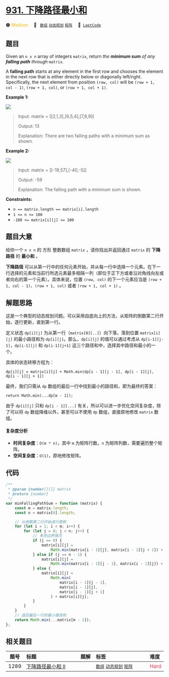 # [931. 下降路径最小和](https://leetcode.com/problems/minimum-falling-path-sum)

🟠 <font color=#ffb800>Medium</font>&emsp; 🔖&ensp; [`数组`](/tag/array.md) [`动态规划`](/tag/dynamic-programming.md) [`矩阵`](/tag/matrix.md)&emsp; 🔗&ensp;[`LeetCode`](https://leetcode.com/problems/minimum-falling-path-sum)

## 题目

Given an `n x n` array of integers `matrix`, return _the **minimum sum** of
any **falling path** through_ `matrix`.

A **falling path** starts at any element in the first row and chooses the
element in the next row that is either directly below or diagonally
left/right. Specifically, the next element from position `(row, col)` will be
`(row + 1, col - 1)`, `(row + 1, col)`, or `(row + 1, col + 1)`.

**Example 1:**

![](https://assets.leetcode.com/uploads/2021/11/03/failing1-grid.jpg)

> Input: matrix = [[2,1,3],[6,5,4],[7,8,9]]
>
> Output: 13
>
> Explanation: There are two falling paths with a minimum sum as shown.

**Example 2:**

![](https://assets.leetcode.com/uploads/2021/11/03/failing2-grid.jpg)

> Input: matrix = [[-19,57],[-40,-5]]
>
> Output: -59
>
> Explanation: The falling path with a minimum sum is shown.

**Constraints:**

- `n == matrix.length == matrix[i].length`
- `1 <= n <= 100`
- `-100 <= matrix[i][j] <= 100`

## 题目大意

给你一个 `n x n` 的 方形 整数数组 `matrix` ，请你找出并返回通过 `matrix` 的 **下降路径** 的 **最小和** 。

**下降路径** 可以从第一行中的任何元素开始，并从每一行中选择一个元素。在下一行选择的元素和当前行所选元素最多相隔一列（即位于正下方或者沿对角线向左或者向右的第一个元素）。具体来说，位置 `(row, col)` 的下一个元素应当是 `(row + 1, col - 1)`、`(row + 1, col)` 或者 `(row + 1, col + 1)` 。

## 解题思路

这是一个典型的动态规划问题。可以采用自底向上的方法，从矩阵的倒数第二行开始，逐行更新，直到第一行。

定义状态 `dp[i][j]` 为从第一行（`matrix[0][..]`）向下落，落到位置 `matrix[i][j]` 的最小路径和为 `dp[i][j]`。那么，`dp[i][j]` 的值可以通过考虑从 `dp[i-1][j-1]`，`dp[i-1][j]` 和 `dp[i-1][j+1]` 这三个路径和中，选择其中路径和最小的一个。

具体的状态转移方程为：

`dp[i][j] = matrix[i][j] + Math.min(dp[i - 1][j - 1], dp[i - 1][j], dp[i - 1][j + 1])`

最终，我们只需从 `dp` 数组的最后一行中找到最小的路径和，即为最终的答案：

`return Math.min(...dp[m - 1]);`

由于 `dp[i][j]` 只和 `dp[i - 1][...]` 有关，所以可以进一步优化空间复杂度，除了可以将 `dp` 数组降维以外，甚至可以不使用 `dp` 数组，直接原地修改 `matrix` 数组。

#### 复杂度分析

- **时间复杂度**：`O(m * n)`，其中 `m` 为矩阵行数，`n` 为矩阵列数，需要遍历整个矩阵。
- **空间复杂度**：`O(1)`，原地修改矩阵。

## 代码

```javascript
/**
 * @param {number[][]} matrix
 * @return {number}
 */
var minFallingPathSum = function (matrix) {
	const m = matrix.length;
	const n = matrix[0].length;

	// 从倒数第二行开始逐行更新
	for (let i = 1; i < m; i++) {
		for (let j = 0; j < n; j++) {
			// 考虑边界情况
			if (j == 0) {
				matrix[i][j] =
					Math.min(matrix[i - 1][j], matrix[i - 1][j + 1]) + matrix[i][j];
			} else if (j == n - 1) {
				matrix[i][j] =
					Math.min(matrix[i - 1][j - 1], matrix[i - 1][j]) + matrix[i][j];
			} else {
				matrix[i][j] =
					Math.min(
						matrix[i - 1][j - 1],
						matrix[i - 1][j],
						matrix[i - 1][j + 1]
					) + matrix[i][j];
			}
		}
	}
	// 返回最后一行的最小路径和
	return Math.min(...matrix[m - 1]);
};
```

## 相关题目

<!-- prettier-ignore -->
| 题号 | 标题 | 题解 | 标签 | 难度 |
| :------: | :------ | :------: | :------ | :------ |
| 1289 | [下降路径最小和  II](https://leetcode.com/problems/minimum-falling-path-sum-ii) |  |  [`数组`](/tag/array.md) [`动态规划`](/tag/dynamic-programming.md) [`矩阵`](/tag/matrix.md) | <font color=#ff334b>Hard</font> |

<style>
.blue {
    background-color: #096dd9;
    padding: 0.25rem 0.5rem;
    margin: 0;
    font-size: 0.85em;
    border-radius: 3px;
    color: white;
    font-weight: 500;
}
table th:first-of-type { width: 10%; }
table th:nth-of-type(2) { width: 35%; }
table th:nth-of-type(3) { width: 10%; }
table th:nth-of-type(4) { width: 35%; }
table th:nth-of-type(5) { width: 10%; }
</style>
